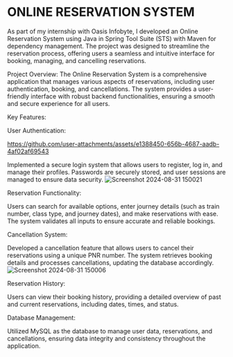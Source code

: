 # ONLINE RESERVATION SYSTEM

As part of my internship with Oasis Infobyte, I developed an Online Reservation System using Java in Spring Tool Suite (STS) with Maven for dependency management. The project was designed to streamline the reservation process, offering users a seamless and intuitive interface for booking, managing, and cancelling reservations.

Project Overview:
The Online Reservation System is a comprehensive application that manages various aspects of reservations, including user authentication, booking, and cancellations. The system provides a user-friendly interface with robust backend functionalities, ensuring a smooth and secure experience for all users.

Key Features:

User Authentication:


https://github.com/user-attachments/assets/e1388450-656b-4687-aadb-4af02af69543


Implemented a secure login system that allows users to register, log in, and manage their profiles. Passwords are securely stored, and user sessions are managed to ensure data security.
![Screenshot 2024-08-31 150021](https://github.com/user-attachments/assets/584093c1-3f43-4df8-8cc5-3e99e6112384)

Reservation Functionality:

Users can search for available options, enter journey details (such as train number, class type, and journey dates), and make reservations with ease. The system validates all inputs to ensure accurate and reliable bookings.

Cancellation System:

Developed a cancellation feature that allows users to cancel their reservations using a unique PNR number. The system retrieves booking details and processes cancellations, updating the database accordingly.
![Screenshot 2024-08-31 150006](https://github.com/user-attachments/assets/a2bc4827-a7f9-446d-86e6-467ebe6071bc)


Reservation History:

Users can view their booking history, providing a detailed overview of past and current reservations, including dates, times, and status.

Database Management:

Utilized MySQL as the database to manage user data, reservations, and cancellations, ensuring data integrity and consistency throughout the application.
